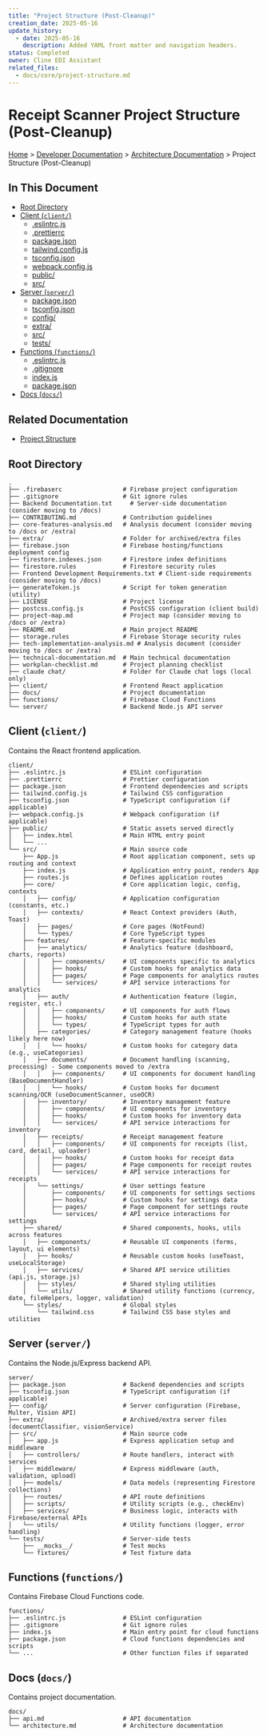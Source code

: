 ```yaml
---
title: "Project Structure (Post-Cleanup)"
creation_date: 2025-05-16
update_history:
  - date: 2025-05-16
    description: Added YAML front matter and navigation headers.
status: Completed
owner: Cline EDI Assistant
related_files:
  - docs/core/project-structure.md
---
```


# Receipt Scanner Project Structure (Post-Cleanup)

[Home](/docs) > [Developer Documentation](/docs/developer) > [Architecture Documentation](/docs/developer/architecture) > Project Structure (Post-Cleanup)

## In This Document
- [Root Directory](#root-directory)
- [Client (`client/`)](#client-client)
  - [.eslintrc.js](#eslintrcjs)
  - [.prettierrc](#prettierrc)
  - [package.json](#packagejson)
  - [tailwind.config.js](#tailwindconfigjs)
  - [tsconfig.json](#tsconfigjson)
  - [webpack.config.js](#webpackconfigjs)
  - [public/](#public)
  - [src/](#src)
- [Server (`server/`)](#server-server)
  - [package.json](#packagejson-1)
  - [tsconfig.json](#tsconfigjson-1)
  - [config/](#config)
  - [extra/](#extra)
  - [src/](#src-1)
  - [tests/](#tests)
- [Functions (`functions/`)](#functions-functions)
  - [.eslintrc.js](#eslintrcjs-1)
  - [.gitignore](#gitignore)
  - [index.js](#indexjs)
  - [package.json](#packagejson-2)
- [Docs (`docs/`)](#docs-docs)

## Related Documentation
- [Project Structure](../../core/project-structure.md)

## Root Directory

```
.
├── .firebaserc                 # Firebase project configuration
├── .gitignore                  # Git ignore rules
├── Backend Documentation.txt     # Server-side documentation (consider moving to /docs)
├── CONTRIBUTING.md             # Contribution guidelines
├── core-features-analysis.md   # Analysis document (consider moving to /docs or /extra)
├── extra/                      # Folder for archived/extra files
├── firebase.json               # Firebase hosting/functions deployment config
├── firestore.indexes.json      # Firestore index definitions
├── firestore.rules             # Firestore security rules
├── Frontend Development Requirements.txt # Client-side requirements (consider moving to /docs)
├── generateToken.js            # Script for token generation (utility)
├── LICENSE                     # Project license
├── postcss.config.js           # PostCSS configuration (client build)
├── project-map.md              # Project map (consider moving to /docs or /extra)
├── README.md                   # Main project README
├── storage.rules               # Firebase Storage security rules
├── tech-implementation-analysis.md # Analysis document (consider moving to /docs or /extra)
├── technical-documentation.md  # Main technical documentation
├── workplan-checklist.md       # Project planning checklist
├── claude chat/                # Folder for Claude chat logs (local only)
├── client/                     # Frontend React application
├── docs/                       # Project documentation
├── functions/                  # Firebase Cloud Functions
└── server/                     # Backend Node.js API server
```

## Client (`client/`)

Contains the React frontend application.

```
client/
├── .eslintrc.js                # ESLint configuration
├── .prettierrc                 # Prettier configuration
├── package.json                # Frontend dependencies and scripts
├── tailwind.config.js          # Tailwind CSS configuration
├── tsconfig.json               # TypeScript configuration (if applicable)
├── webpack.config.js           # Webpack configuration (if applicable)
├── public/                     # Static assets served directly
│   ├── index.html              # Main HTML entry point
│   └── ...
└── src/                        # Main source code
    ├── App.js                  # Root application component, sets up routing and context
    ├── index.js                # Application entry point, renders App
    ├── routes.js               # Defines application routes
    ├── core/                   # Core application logic, config, contexts
    │   ├── config/             # Application configuration (constants, etc.)
    │   ├── contexts/           # React Context providers (Auth, Toast)
    │   ├── pages/              # Core pages (NotFound)
    │   └── types/              # Core TypeScript types
    ├── features/               # Feature-specific modules
    │   ├── analytics/          # Analytics feature (dashboard, charts, reports)
    │   │   ├── components/     # UI components specific to analytics
    │   │   ├── hooks/          # Custom hooks for analytics data
    │   │   ├── pages/          # Page components for analytics routes
    │   │   └── services/       # API service interactions for analytics
    │   ├── auth/               # Authentication feature (login, register, etc.)
    │   │   ├── components/     # UI components for auth flows
    │   │   ├── hooks/          # Custom hooks for auth state
    │   │   └── types/          # TypeScript types for auth
    │   ├── categories/         # Category management feature (hooks likely here now)
    │   │   └── hooks/          # Custom hooks for category data (e.g., useCategories)
    │   ├── documents/          # Document handling (scanning, processing) - Some components moved to /extra
    │   │   ├── components/     # UI components for document handling (BaseDocumentHandler)
    │   │   └── hooks/          # Custom hooks for document scanning/OCR (useDocumentScanner, useOCR)
    │   ├── inventory/          # Inventory management feature
    │   │   ├── components/     # UI components for inventory
    │   │   ├── hooks/          # Custom hooks for inventory data
    │   │   └── services/       # API service interactions for inventory
    │   ├── receipts/           # Receipt management feature
    │   │   ├── components/     # UI components for receipts (list, card, detail, uploader)
    │   │   ├── hooks/          # Custom hooks for receipt data
    │   │   ├── pages/          # Page components for receipt routes
    │   │   └── services/       # API service interactions for receipts
    │   └── settings/           # User settings feature
    │       ├── components/     # UI components for settings sections
    │       ├── hooks/          # Custom hooks for settings data
    │       ├── pages/          # Page component for settings route
    │       └── services/       # API service interactions for settings
    ├── shared/                 # Shared components, hooks, utils across features
    │   ├── components/         # Reusable UI components (forms, layout, ui elements)
    │   ├── hooks/              # Reusable custom hooks (useToast, useLocalStorage)
    │   ├── services/           # Shared API service utilities (api.js, storage.js)
    │   ├── styles/             # Shared styling utilities
    │   └── utils/              # Shared utility functions (currency, date, fileHelpers, logger, validation)
    └── styles/                 # Global styles
        └── tailwind.css        # Tailwind CSS base styles and utilities
```

## Server (`server/`)

Contains the Node.js/Express backend API.

```
server/
├── package.json                # Backend dependencies and scripts
├── tsconfig.json               # TypeScript configuration (if applicable)
├── config/                     # Server configuration (Firebase, Multer, Vision API)
├── extra/                      # Archived/extra server files (documentClassifier, visionService)
├── src/                        # Main source code
│   ├── app.js                  # Express application setup and middleware
│   ├── controllers/            # Route handlers, interact with services
│   ├── middleware/             # Express middleware (auth, validation, upload)
│   ├── models/                 # Data models (representing Firestore collections)
│   ├── routes/                 # API route definitions
│   ├── scripts/                # Utility scripts (e.g., checkEnv)
│   ├── services/               # Business logic, interacts with Firebase/external APIs
│   └── utils/                  # Utility functions (logger, error handling)
└── tests/                      # Server-side tests
    ├── __mocks__/              # Test mocks
    └── fixtures/               # Test fixture data
```

## Functions (`functions/`)

Contains Firebase Cloud Functions code.

```
functions/
├── .eslintrc.js                # ESLint configuration
├── .gitignore                  # Git ignore rules
├── index.js                    # Main entry point for cloud functions
├── package.json                # Cloud functions dependencies and scripts
└── ...                         # Other function files if separated
```

## Docs (`docs/`)

Contains project documentation.

```
docs/
├── api.md                      # API documentation
└── architecture.md             # Architecture documentation
